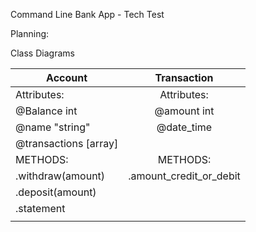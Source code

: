 Command Line Bank App - Tech Test 

Planning: 

Class Diagrams 

| Account      | Transaction    |
| -------------|:----------:|
| Attributes:    | Attributes:
| @Balance int   |@amount int  |
| @name "string" | @date_time  |
|@transactions [array]||
| METHODS:| METHODS: |
|.withdraw(amount)|.amount_credit_or_debit|
|.deposit(amount) ||
|.statement||
|||